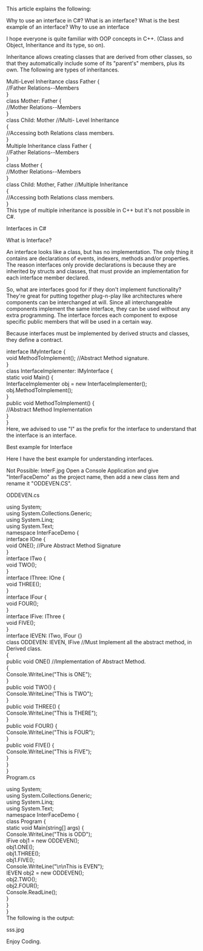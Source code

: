 This article explains the following:

Why to use an interface in C#?
What is an interface?
What is the best example of an interface?
Why to use an interface

I hope everyone is quite familiar with OOP concepts in C++. (Class and Object, Inheritance and its type, so on).

Inheritance allows creating classes that are derived from other classes, so that they automatically include some of its "parent's" members, plus its own. The following are types of inheritances.

Multi-Level Inheritance
class Father {  
    //Father Relations--Members  
}  
class Mother: Father {  
    //Mother Relations--Members  
}  
class Child: Mother //Multi- Level Inheritance  
{  
    //Accessing both Relations class members.  
}  
Multiple Inheritance
class Father {  
    //Father Relations--Members  
}  
class Mother {  
    //Mother Relations--Members  
}  
class Child: Mother, Father //Multiple Inheritance  
{  
    //Accessing both Relations class members.  
}  
This type of multiple inheritance is possible in C++ but it's not possible in C#.

Interfaces in C#

What is Interface?

An interface looks like a class, but has no implementation. The only thing it contains are declarations of events, indexers, methods and/or properties. The reason interfaces only provide declarations is because they are inherited by structs and classes, that must provide an implementation for each interface member declared.

So, what are interfaces good for if they don't implement functionality? They're great for putting together plug-n-play like architectures where components can be interchanged at will. Since all interchangeable components implement the same interface, they can be used without any extra programming. The interface forces each component to expose specific public members that will be used in a certain way.

Because interfaces must be implemented by derived structs and classes, they define a contract. 

interface IMyInterface {  
    void MethodToImplement(); //Abstract Method signature.  
}  
class InterfaceImplementer: IMyInterface {  
    static void Main() {  
        InterfaceImplementer obj = new InterfaceImplementer();  
        obj.MethodToImplement();  
    }  
    public void MethodToImplement() {  
        //Abstract Method Implementation  
    }  
}  
Here, we advised to use "I" as the prefix for the interface to understand that the interface is an interface.

Best example for Interface

Here I have the best example for understanding interfaces.

Not Possible:
InterF.jpg
Open a Console Application and give "InterFaceDemo" as the project name, then add a new class item and rename it "ODDEVEN.CS".

ODDEVEN.cs 

using System;  
using System.Collections.Generic;  
using System.Linq;  
using System.Text;  
namespace InterFaceDemo {  
    interface IOne {  
        void ONE(); //Pure Abstract Method Signature  
    }  
    interface ITwo {  
        void TWO();  
    }  
    interface IThree: IOne {  
        void THREE();  
    }  
    interface IFour {  
        void FOUR();  
    }  
    interface IFive: IThree {  
        void FIVE();  
    }  
    interface IEVEN: ITwo, IFour {}  
    class ODDEVEN: IEVEN, IFive //Must Implement all the abstract method, in Derived class.  
    {  
        public void ONE() //Implementation of Abstract Method.  
        {  
            Console.WriteLine("This is ONE");  
        }  
        public void TWO() {  
            Console.WriteLine("This is TWO");  
        }  
        public void THREE() {  
            Console.WriteLine("This is THERE");  
        }  
        public void FOUR() {  
            Console.WriteLine("This is FOUR");  
        }  
        public void FIVE() {  
            Console.WriteLine("This is FIVE");  
        }  
    }  
}  
Program.cs 

using System;  
using System.Collections.Generic;  
using System.Linq;  
using System.Text;  
namespace InterFaceDemo {  
    class Program {  
        static void Main(string[] args) {  
            Console.WriteLine("This is ODD");  
            IFive obj1 = new ODDEVEN();  
            obj1.ONE();  
            obj1.THREE();  
            obj1.FIVE();  
            Console.WriteLine("\n\nThis is EVEN");  
            IEVEN obj2 = new ODDEVEN();  
            obj2.TWO();  
            obj2.FOUR();  
            Console.ReadLine();  
        }  
    }  
}  
The following is the output:

sss.jpg

Enjoy Coding.